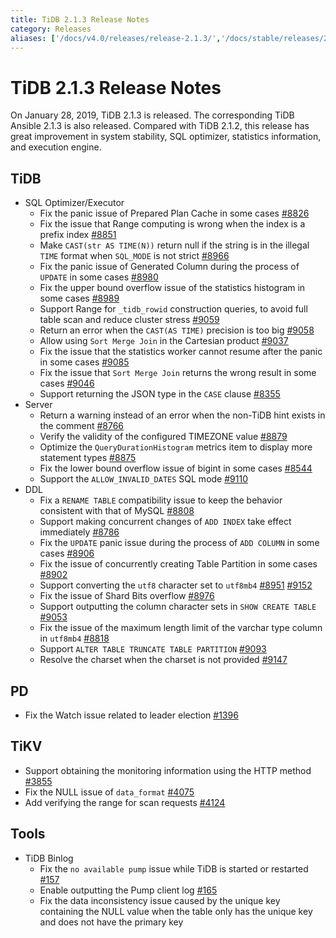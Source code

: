 ```yaml
---
title: TiDB 2.1.3 Release Notes
category: Releases
aliases: ['/docs/v4.0/releases/release-2.1.3/','/docs/stable/releases/2.1.3/']
---
```


# TiDB 2.1.3 Release Notes

On January 28, 2019, TiDB 2.1.3 is released. The corresponding TiDB Ansible 2.1.3 is also released. Compared with TiDB 2.1.2, this release has great improvement in system stability, SQL optimizer, statistics information, and execution engine.

## TiDB

+ SQL Optimizer/Executor
    - Fix the panic issue of Prepared Plan Cache in some cases [#8826](https://github.com/pingcap/tidb/pull/8826)
    - Fix the issue that Range computing is wrong when the index is a prefix index [#8851](https://github.com/pingcap/tidb/pull/8851)
    - Make `CAST(str AS TIME(N))` return null if the string is in the illegal `TIME` format when `SQL_MODE` is not strict [#8966](https://github.com/pingcap/tidb/pull/8966)
    - Fix the panic issue of Generated Column during the process of `UPDATE` in some cases [#8980](https://github.com/pingcap/tidb/pull/8980)
    - Fix the upper bound overflow issue of the statistics histogram in some cases [#8989](https://github.com/pingcap/tidb/pull/8989)
    - Support Range for `_tidb_rowid` construction queries, to avoid full table scan and reduce cluster stress [#9059](https://github.com/pingcap/tidb/pull/9059)
    - Return an error when the `CAST(AS TIME)` precision is too big [#9058](https://github.com/pingcap/tidb/pull/9058)
    - Allow using `Sort Merge Join` in the Cartesian product [#9037](https://github.com/pingcap/tidb/pull/9037)
    - Fix the issue that the statistics worker cannot resume after the panic in some cases [#9085](https://github.com/pingcap/tidb/pull/9085)
    - Fix the issue that `Sort Merge Join` returns the wrong result in some cases [#9046](https://github.com/pingcap/tidb/pull/9046)
    - Support returning the JSON type in the `CASE` clause [#8355](https://github.com/pingcap/tidb/pull/8355)
+ Server
    - Return a warning instead of an error when the non-TiDB hint exists in the comment [#8766](https://github.com/pingcap/tidb/pull/8766)
    - Verify the validity of the configured TIMEZONE value [#8879](https://github.com/pingcap/tidb/pull/8879)
    - Optimize the `QueryDurationHistogram` metrics item to display more statement types [#8875](https://github.com/pingcap/tidb/pull/8875)
    - Fix the lower bound overflow issue of bigint in some cases [#8544](https://github.com/pingcap/tidb/pull/8544)
    - Support the `ALLOW_INVALID_DATES` SQL mode [#9110](https://github.com/pingcap/tidb/pull/9110)
+ DDL
    - Fix a `RENAME TABLE` compatibility issue to keep the behavior consistent with that of MySQL [#8808](https://github.com/pingcap/tidb/pull/8808)
    - Support making concurrent changes of `ADD INDEX` take effect immediately [#8786](https://github.com/pingcap/tidb/pull/8786)
    - Fix the `UPDATE` panic issue during the process of `ADD COLUMN` in some cases [#8906](https://github.com/pingcap/tidb/pull/8906)
    - Fix the issue of concurrently creating Table Partition in some cases [#8902](https://github.com/pingcap/tidb/pull/8902)
    - Support converting the `utf8` character set to `utf8mb4` [#8951](https://github.com/pingcap/tidb/pull/8951) [#9152](https://github.com/pingcap/tidb/pull/9152)
    - Fix the issue of Shard Bits overflow [#8976](https://github.com/pingcap/tidb/pull/8976)
    - Support outputting the column character sets in `SHOW CREATE TABLE` [#9053](https://github.com/pingcap/tidb/pull/9053)
    - Fix the issue of the maximum length limit of the varchar type column in `utf8mb4` [#8818](https://github.com/pingcap/tidb/pull/8818)
    - Support `ALTER TABLE TRUNCATE TABLE PARTITION` [#9093](https://github.com/pingcap/tidb/pull/9093)
    - Resolve the charset when the charset is not provided [#9147](https://github.com/pingcap/tidb/pull/9147)

## PD

- Fix the Watch issue related to leader election [#1396](https://github.com/pingcap/pd/pull/1396)

## TiKV

- Support obtaining the monitoring information using the HTTP method [#3855](https://github.com/tikv/tikv/pull/3855)
- Fix the NULL issue of `data_format` [#4075](https://github.com/tikv/tikv/pull/4075)
- Add verifying the range for scan requests [#4124](https://github.com/tikv/tikv/pull/4124)

## Tools

+ TiDB Binlog
    - Fix the `no available pump` issue while TiDB is started or restarted [#157](https://github.com/pingcap/tidb-tools/pull/158)
    - Enable outputting the Pump client log [#165](https://github.com/pingcap/tidb-tools/pull/165)
    - Fix the data inconsistency issue caused by the unique key containing the NULL value when the table only has the unique key and does not have the primary key
